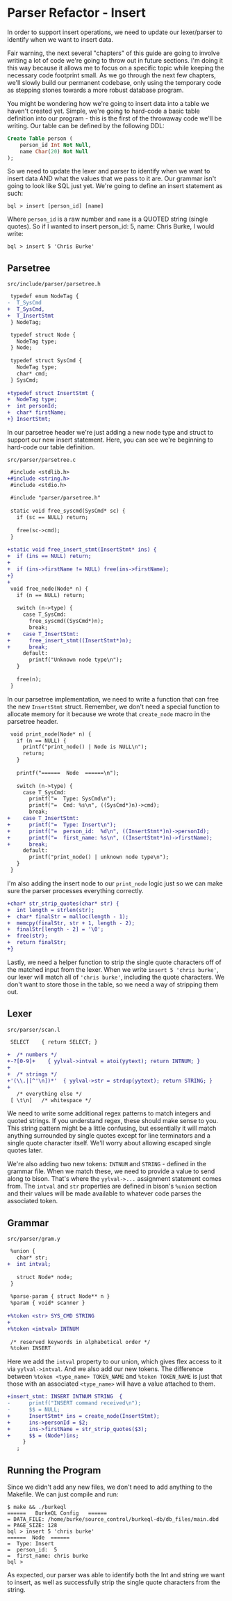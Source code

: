 # Parser Refactor - Insert

In order to support insert operations, we need to update our lexer/parser to identify when we want to insert data.

Fair warning, the next several "chapters" of this guide are going to involve writing a lot of code we're going to throw out in future sections. I'm doing it this way because it allows me to focus on a specific topic while keeping the necessary code footprint small. As we go through the next few chapters, we'll slowly build our permanent codebase, only using the temporary code as stepping stones towards a more robust database program.

You might be wondering how we're going to insert data into a table we haven't created yet. Simple, we're going to hard-code a basic table definition into our program - this is the first of the throwaway code we'll be writing. Our table can be defined by the following DDL:

```sql
Create Table person (
    person_id Int Not Null,
    name Char(20) Not Null
);
```

So we need to update the lexer and parser to identify when we want to insert data AND what the values that we pass to it are. Our grammar isn't going to look like SQL just yet. We're going to define an insert statement as such:

```shell
bql > insert [person_id] [name]
```

Where `person_id` is a raw number and `name` is a QUOTED string (single quotes). So if I wanted to insert person_id: 5, name: Chris Burke, I would write:

```shell
bql > insert 5 'Chris Burke'
```

## Parsetree

`src/include/parser/parsetree.h`

```diff
 typedef enum NodeTag {
-  T_SysCmd
+  T_SysCmd,
+  T_InsertStmt
 } NodeTag;

 typedef struct Node {
   NodeTag type;
 } Node;
 
 typedef struct SysCmd {
   NodeTag type;
   char* cmd;
 } SysCmd;
 
+typedef struct InsertStmt {
+  NodeTag type;
+  int personId;
+  char* firstName;
+} InsertStmt;
```

In our parsetree header we're just adding a new node type and struct to support our new insert statement. Here, you can see we're beginning to hard-code our table definition.

`src/parser/parsetree.c`

```diff
 #include <stdlib.h>
+#include <string.h>
 #include <stdio.h>
 
 #include "parser/parsetree.h"
 
 static void free_syscmd(SysCmd* sc) {
   if (sc == NULL) return;
 
   free(sc->cmd);
 }
 
+static void free_insert_stmt(InsertStmt* ins) {
+  if (ins == NULL) return;
+
+  if (ins->firstName != NULL) free(ins->firstName);
+}
+
 void free_node(Node* n) {
   if (n == NULL) return;
 
   switch (n->type) {
     case T_SysCmd:
       free_syscmd((SysCmd*)n);
       break;
+    case T_InsertStmt:
+      free_insert_stmt((InsertStmt*)n);
+      break;
     default:
       printf("Unknown node type\n");
   }
 
   free(n);
 }
```

In our parsetree implementation, we need to write a function that can free the new `InsertStmt` struct. Remember, we don't need a special function to allocate memory for it because we wrote that `create_node` macro in the parsetree header.

```diff
 void print_node(Node* n) {
   if (n == NULL) {
     printf("print_node() | Node is NULL\n");
     return;
   }
 
   printf("======  Node  ======\n");
 
   switch (n->type) {
     case T_SysCmd:
       printf("=  Type: SysCmd\n");
       printf("=  Cmd: %s\n", ((SysCmd*)n)->cmd);
       break;
+    case T_InsertStmt:
+      printf("=  Type: Insert\n");
+      printf("=  person_id:  %d\n", ((InsertStmt*)n)->personId);
+      printf("=  first_name: %s\n", ((InsertStmt*)n)->firstName);
+      break;
     default:
       printf("print_node() | unknown node type\n");
   }
 }
```

I'm also adding the insert node to our `print_node` logic just so we can make sure the parser processes everything correctly.

```diff
+char* str_strip_quotes(char* str) {
+  int length = strlen(str);
+  char* finalStr = malloc(length - 1);
+  memcpy(finalStr, str + 1, length - 2);
+  finalStr[length - 2] = '\0';
+  free(str);
+  return finalStr;
+}
```

Lastly, we need a helper function to strip the single quote characters off of the matched input from the lexer. When we write `insert 5 'chris burke'`, our lexer will match all of `'chris burke'`, including the quote characters. We don't want to store those in the table, so we need a way of stripping them out.

## Lexer

`src/parser/scan.l`

```diff
 SELECT    { return SELECT; }
 
+  /* numbers */
+-?[0-9]+    { yylval->intval = atoi(yytext); return INTNUM; }
+
+  /* strings */
+'(\\.|[^'\n])*'  { yylval->str = strdup(yytext); return STRING; }
+
   /* everything else */
 [ \t\n]   /* whitespace */
```

We need to write some additional regex patterns to match integers and quoted strings. If you understand regex, these should make sense to you. This string pattern might be a little confusing, but essentially it will match anything surrounded by single quotes except for line terminators and a single quote character itself. We'll worry about allowing escaped single quotes later.

We're also adding two new tokens: `INTNUM` and `STRING` - defined in the grammar file. When we match these, we need to provide a value to send along to bison. That's where the `yylval->...` assignment statement comes from. The `intval` and `str` properties are defined in bison's `%union` section and their values will be made available to whatever code parses the associated token.

## Grammar

`src/parser/gram.y`

```diff
 %union {
   char* str;
+  int intval;
 
   struct Node* node;
 }
 
 %parse-param { struct Node** n }
 %param { void* scanner }
 
+%token <str> SYS_CMD STRING
+
+%token <intval> INTNUM
 
 /* reserved keywords in alphabetical order */
 %token INSERT
```

Here we add the `intval` property to our union, which gives flex access to it via `yylval->intval`. And we also add our new tokens. The difference between `%token <type_name> TOKEN_NAME` and `%token TOKEN_NAME` is just that those with an associated `<type_name>` will have a value attached to them.

```diff
+insert_stmt: INSERT INTNUM STRING  {
-      printf("INSERT command received\n");
-      $$ = NULL;
+      InsertStmt* ins = create_node(InsertStmt);
+      ins->personId = $2;
+      ins->firstName = str_strip_quotes($3);
+      $$ = (Node*)ins;
     }
   ;
```

## Running the Program

Since we didn't add any new files, we don't need to add anything to the Makefile. We can just compile and run:

```shell
$ make && ./burkeql
======   BurkeQL Config   ======
= DATA_FILE: /home/burke/source_control/burkeql-db/db_files/main.dbd
= PAGE_SIZE: 128
bql > insert 5 'chris burke'
======  Node  ======
=  Type: Insert
=  person_id:  5
=  first_name: chris burke
bql >
```

As expected, our parser was able to identify both the Int and string we want to insert, as well as successfully strip the single quote characters from the string.